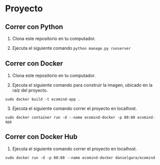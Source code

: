 # Proyecto

## Correr con Python

1. Clona este repositorio en tu computador.

2. Ejecuta el siguiente comando `python manage.py runserver`

## Correr con Docker

1. Clona este repositorio en tu computador.

2. Ejecuta el siguiente comando para construir la imagen, ubicado en la raíz del proyecto.

`sudo docker build -t ecomind-app .`

3. Ejecuta el siguiente comando correr el proyecto en localhost.

`sudo docker container run -d --name ecomind-docker -p 80:80 ecomind-app`

## Correr con Docker Hub

1. Ejecuta el siguiente comando correr el proyecto en localhost.

`sudo docker run -d -p 80:80 --name ecomind-docker danielgara/ecomind`